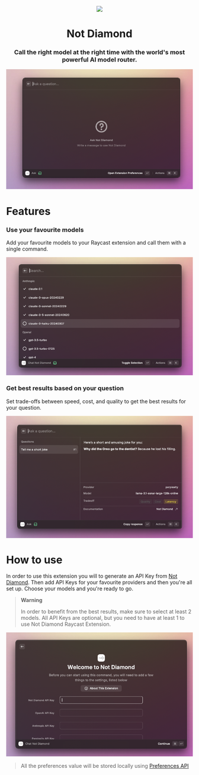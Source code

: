 <p align="center">
<img width=100 src="https://cdn.prod.website-files.com/64b9c0f00a5b6bdf6393396c/6638d2edf7c92e93fb964067_logo%20(1).svg">
</p>

<h1 align="center">Not Diamond</h1>

<h3 align="center">
Call the right model at the right time with the world's most powerful AI model router.
</h3>

![Not Diamond](metadata/1.png)

# Features

### Use your favourite models

Add your favourite models to your Raycast extension and call them with a single command.

![Favourite models](metadata/2.png)

### Get best results based on your question

Set trade-offs between speed, cost, and quality to get the best results for your question.

![Set trade-offs](metadata/3.png)

# How to use

In order to use this extension you will to generate an API Key from [Not Diamond](https://app.notdiamond.ai/keys). Then add API Keys for your favourite providers and then you're all set up. Choose your models and you're ready to go. 

> **Warning**
> 
> In order to benefit from the best results, make sure to select at least 2 models. All API Keys are optional, but you need to have at least 1 to use Not Diamond Raycast Extension.

![Initial set-up](metadata/4.png)

> All the preferences value will be stored locally using [Preferences API](https://developers.raycast.com/api-reference/preferences)
